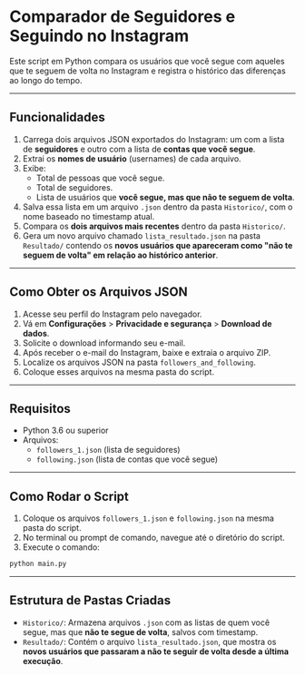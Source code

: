 
# Comparador de Seguidores e Seguindo no Instagram

Este script em Python compara os usuários que você segue com aqueles que te seguem de volta no Instagram e registra o histórico das diferenças ao longo do tempo.

---

## Funcionalidades

1. Carrega dois arquivos JSON exportados do Instagram: um com a lista de **seguidores** e outro com a lista de **contas que você segue**.
2. Extrai os **nomes de usuário** (usernames) de cada arquivo.
3. Exibe:
   - Total de pessoas que você segue.
   - Total de seguidores.
   - Lista de usuários que **você segue, mas que não te seguem de volta**.
4. Salva essa lista em um arquivo `.json` dentro da pasta `Historico/`, com o nome baseado no timestamp atual.
5. Compara os **dois arquivos mais recentes** dentro da pasta `Historico/`.
6. Gera um novo arquivo chamado `lista_resultado.json` na pasta `Resultado/` contendo os **novos usuários que apareceram como "não te seguem de volta" em relação ao histórico anterior**.

---

## Como Obter os Arquivos JSON

1. Acesse seu perfil do Instagram pelo navegador.
2. Vá em **Configurações** > **Privacidade e segurança** > **Download de dados**.
3. Solicite o download informando seu e-mail.
4. Após receber o e-mail do Instagram, baixe e extraia o arquivo ZIP.
5. Localize os arquivos JSON na pasta `followers_and_following`.
6. Coloque esses arquivos na mesma pasta do script.

---

## Requisitos

- Python 3.6 ou superior
- Arquivos:
  - `followers_1.json` (lista de seguidores)
  - `following.json` (lista de contas que você segue)

---

## Como Rodar o Script

1. Coloque os arquivos `followers_1.json` e `following.json` na mesma pasta do script.
2. No terminal ou prompt de comando, navegue até o diretório do script.
3. Execute o comando:

```bash
python main.py
```

---

## Estrutura de Pastas Criadas

- `Historico/`: Armazena arquivos `.json` com as listas de quem você segue, mas que **não te segue de volta**, salvos com timestamp.
- `Resultado/`: Contém o arquivo `lista_resultado.json`, que mostra os **novos usuários que passaram a não te seguir de volta desde a última execução**.

